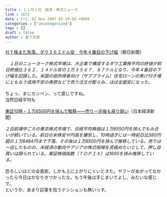 ```yaml
---
title : １１月２日　経済・株式ニュース
link : 1672
date : Fri, 02 Nov 2007 02:19:58 +0000
categories : ["uncategorized"]
tags : []
draft : false
author : 倉下忠憲
---
```


<A HREF="http://www.asahi.com/business/update/1102/TKY200711020076.html" TARGET="_blank">ＮＹ株また急落、ダウ３６２ドル安　今年４番目の下げ幅</A>（朝日新聞）<BR><BR><I>　１日のニューヨーク株式市場は、大企業で構成するダウ工業株平均の終値が前日終値比３６２．１４ドル安の１万３５６７．８７ドルとなり、今年４番目の下げ幅を記録した。米国の低所得者向け（サブプライム）住宅ローンの焦げ付き増にともなう信用不安の再燃などで売り注文が膨らみ、ほぼ全面安になった。 </I><BR><BR>ちょっ、まじカンベン、って感じですね。<BR>当然日経平均も<BR><BR><A HREF="http://www.nikkei.co.jp/news/market/20071102m1ds0iss1202.html" TARGET="_blank">東証10時・１万6500円を挟んで推移――売り一巡後も戻り鈍い</A>（日本経済新聞）<BR><BR><I>２日前場中ごろの東京株式市場で、日経平均株価は１万6550円を挟んでもみ合いが続いている。前日の米株安や円高を嫌気し、10時過ぎには一時前日比380円超の１万6484円まで下落、その後は１万6500円を挟んで推移している。売りは一巡したものの、米経済の動向やアジアの株式相場を見極めたいとして、押し目買いは限られている。東証株価指数（ＴＯＰＩＸ）は1600を挟み推移している。</I><BR><BR>恐ろしいほどの全面安。しかも上に上がりにくいときた。ヤフーがあがってなかったら今日はかなりきつかったな。もう午後は手じまいでよし、みたいな感じで。<BR>というか、あまり記事を拾うテンションも無いっす。<BR><BR><br><br>
